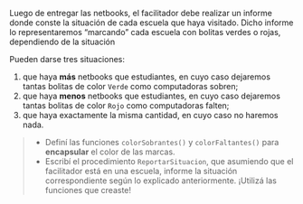 Luego de entregar las netbooks, el facilitador debe realizar un informe donde conste la situación de cada escuela que haya visitado. Dicho informe lo representaremos “marcando” cada escuela con bolitas verdes o rojas, dependiendo de la situación

Pueden darse tres situaciones:

1. que haya **más** netbooks que estudiantes, en cuyo caso dejaremos tantas bolitas de color `Verde` como computadoras sobren;
1. que haya **menos** netbooks que estudiantes, en cuyo caso dejaremos tantas bolitas de color `Rojo` como computadoras falten;
1. que haya exactamente la misma cantidad, en cuyo caso no haremos nada.

> * Definí las funciones `colorSobrantes()` y `colorFaltantes()` para **encapsular** el color de las marcas.
> * Escribí el procedimiento `ReportarSituacion`, que asumiendo que el facilitador está en una escuela, informe la situación correspondiente según lo explicado anteriormente. ¡Utilizá las funciones que creaste!
